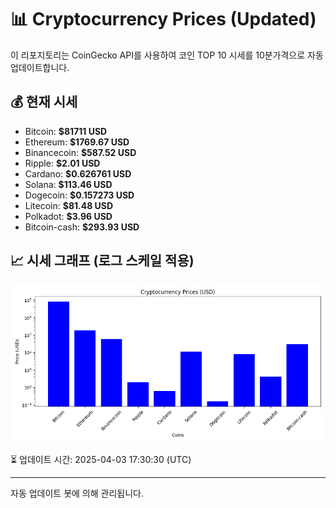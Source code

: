 
# 📊 Cryptocurrency Prices (Updated)

이 리포지토리는 CoinGecko API를 사용하여 코인 TOP 10 시세를 10분가격으로 자동 업데이트합니다.

## 💰 현재 시세
- Bitcoin: **$81711 USD**
- Ethereum: **$1769.67 USD**
- Binancecoin: **$587.52 USD**
- Ripple: **$2.01 USD**
- Cardano: **$0.626761 USD**
- Solana: **$113.46 USD**
- Dogecoin: **$0.157273 USD**
- Litecoin: **$81.48 USD**
- Polkadot: **$3.96 USD**
- Bitcoin-cash: **$293.93 USD**

## 📈 시세 그래프 (로그 스케일 적용)
![Crypto Prices](crypto_prices.png)

⏳ 업데이트 시간: 2025-04-03 17:30:30 (UTC)

---
자동 업데이트 봇에 의해 관리됩니다.
